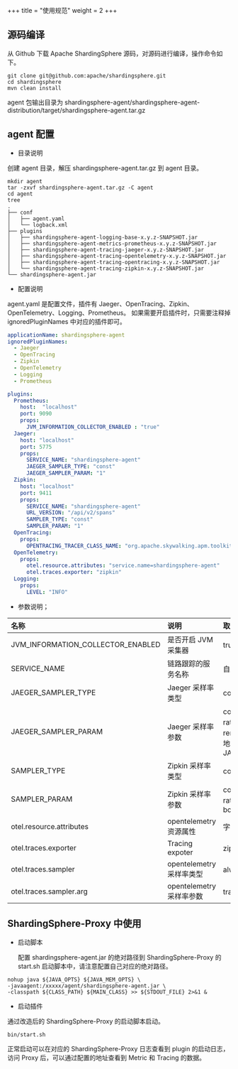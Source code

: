 +++
title = "使用规范" 
weight = 2
+++

## 源码编译
从 Github 下载 Apache ShardingSphere 源码，对源码进行编译，操作命令如下。
```shell
git clone git@github.com:apache/shardingsphere.git
cd shardingsphere
mvn clean install 
```
agent 包输出目录为 shardingsphere-agent/shardingsphere-agent-distribution/target/shardingsphere-agent.tar.gz

## agent 配置
* 目录说明

创建 agent 目录，解压 shardingsphere-agent.tar.gz 到 agent 目录。
```shell
mkdir agent
tar -zxvf shardingsphere-agent.tar.gz -C agent
cd agent
tree 
.
├── conf
│   ├── agent.yaml
│   └── logback.xml
├── plugins
│   ├── shardingsphere-agent-logging-base-x.y.z-SNAPSHOT.jar
│   ├── shardingsphere-agent-metrics-prometheus-x.y.z-SNAPSHOT.jar
│   ├── shardingsphere-agent-tracing-jaeger-x.y.z-SNAPSHOT.jar
│   ├── shardingsphere-agent-tracing-opentelemetry-x.y.z-SNAPSHOT.jar
│   ├── shardingsphere-agent-tracing-opentracing-x.y.z-SNAPSHOT.jar
│   └── shardingsphere-agent-tracing-zipkin-x.y.z-SNAPSHOT.jar
└── shardingsphere-agent.jar

```
* 配置说明

agent.yaml 是配置文件，插件有 Jaeger、OpenTracing、Zipkin、OpenTelemetry、Logging、Prometheus。
如果需要开启插件时，只需要注释掉 ignoredPluginNames 中对应的插件即可。

```yaml
applicationName: shardingsphere-agent
ignoredPluginNames:
  - Jaeger
  - OpenTracing
  - Zipkin
  - OpenTelemetry
  - Logging
  - Prometheus

plugins:
  Prometheus:
    host:  "localhost"
    port: 9090
    props:
      JVM_INFORMATION_COLLECTOR_ENABLED : "true"
  Jaeger:
    host: "localhost"
    port: 5775
    props:
      SERVICE_NAME: "shardingsphere-agent"
      JAEGER_SAMPLER_TYPE: "const"
      JAEGER_SAMPLER_PARAM: "1"
  Zipkin:
    host: "localhost"
    port: 9411
    props:
      SERVICE_NAME: "shardingsphere-agent"
      URL_VERSION: "/api/v2/spans"
      SAMPLER_TYPE: "const"
      SAMPLER_PARAM: "1"
  OpenTracing:
    props:
      OPENTRACING_TRACER_CLASS_NAME: "org.apache.skywalking.apm.toolkit.opentracing.SkywalkingTracer"
  OpenTelemetry:
    props:
      otel.resource.attributes: "service.name=shardingsphere-agent"
      otel.traces.exporter: "zipkin"
  Logging:
    props:
      LEVEL: "INFO"

```
* 参数说明；

| 名称       | 说明     |取值范围    |默认值     |
| :--------- | :-------- |:--------- | :-------- |
| JVM_INFORMATION_COLLECTOR_ENABLED      | 是否开启 JVM 采集器 |true、false|true|
| SERVICE_NAME      | 链路跟踪的服务名称 | 自定义 | shardingsphere-agent |
| JAEGER_SAMPLER_TYPE | Jaeger 采样率类型 | const、probabilistic、ratelimiting、remote | const |
| JAEGER_SAMPLER_PARAM  | Jaeger 采样率参数 |const：0、1，probabilistic：0.0 - 1.0，ratelimiting：> 0，自定义每秒采集数量，remote：需要自定义配置远程采样率管理服务地址，JAEGER_SAMPLER_MANAGER_HOST_PORT |1（const 类型）|
| SAMPLER_TYPE  | Zipkin 采样率类型 |const、counting、ratelimiting、boundary | const |
| SAMPLER_PARAM | Zipkin 采样率参数 |const： 0、1，counting：0.01 - 1.0，ratelimiting：> 0，自定义每秒采集数量，boundary: 0.0001 - 1.0 | 1（const 类型）|
| otel.resource.attributes|opentelemetry 资源属性 | 字符串键值对（,分割） | service.name=shardingsphere-agent |
| otel.traces.exporter | Tracing expoter | zipkin、jaeger | zipkin |
| otel.traces.sampler | opentelemetry 采样率类型 | always_on、always_off、traceidratio | always_on |
| otel.traces.sampler.arg | opentelemetry 采样率参数 | traceidratio：0.0 - 1.0 | 1.0 |


## ShardingSphere-Proxy 中使用

* 启动脚本

  配置 shardingsphere-agent.jar 的绝对路径到 ShardingSphere-Proxy 的 start.sh 启动脚本中，请注意配置自己对应的绝对路径。
```shell
nohup java ${JAVA_OPTS} ${JAVA_MEM_OPTS} \
-javaagent:/xxxxx/agent/shardingsphere-agent.jar \
-classpath ${CLASS_PATH} ${MAIN_CLASS} >> ${STDOUT_FILE} 2>&1 &
```

* 启动插件

通过改造后的 ShardingSphere-Proxy 的启动脚本启动。
```shell
bin/start.sh
```
正常启动可以在对应的 ShardingSphere-Proxy 日志查看到 plugin 的启动日志，访问 Proxy 后，可以通过配置的地址查看到 Metric 和 Tracing 的数据。





